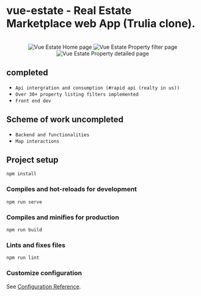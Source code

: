# vue-estate - Real Estate Marketplace web App (Trulia clone).

<div align="center">
    <br>
    <img src="https://i.ibb.co/Wf7CjXM/vue-estate-homepage1.jpg" alt="Vue Estate Home page">
    <img src="https://i.ibb.co/2P87nF5/vue-estate-property-List-filter-page1.jpg" alt="Vue Estate Property filter page">
    <img src="https://i.ibb.co/Fm3G7hv/vue-estate-property-detail-page1.png" alt="Vue Estate Property detailed  page">
</div>

## completed

 - `Api intergration and consumption (#rapid api (realty in us))`
 - `Over 30+ property listing filters implemented`
 - `Front end dev`
 
 ## Scheme of work uncompleted

 - `Backend and functionalities`
 - `Map interactions`

## Project setup
```
npm install
```

### Compiles and hot-reloads for development
```
npm run serve
```

### Compiles and minifies for production
```
npm run build
```

### Lints and fixes files
```
npm run lint
```

### Customize configuration
See [Configuration Reference](https://cli.vuejs.org/config/).
